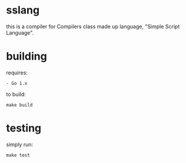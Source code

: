 sslang
======

this is a compiler for Compilers class made up language, "Simple Script Language".


building
========

requires:

	- Go 1.x

to build:

	make build


testing
=======


simply run:

	make test

